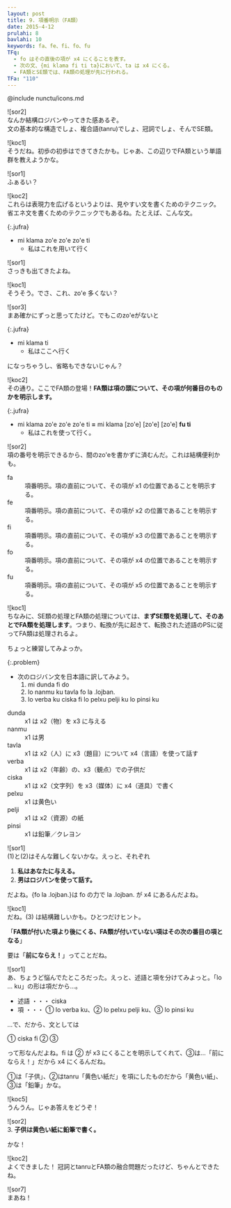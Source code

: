 ```yaml
---
layout: post
title: 9. 項番明示（FA類）
date: 2015-4-12
prulahi: 8
bavlahi: 10
keywords: fa、fe、fi、fo、fu
TFq:
  - fo はその直後の項が x4 にくることを表す。
  - 次の文、{mi klama fi ti ta}において、ta は x4 にくる。
  - FA類とSE類では、FA類の処理が先に行われる。
TFa: "110"
---
```

@include nunctu/icons.md

![sor2]  
なんか結構ロジバンやってきた感あるぞ。  
文の基本的な構造でしょ、複合語(tanru)でしょ、冠詞でしょ、そんでSE類。

![koc1]  
そうだね。初歩の初歩はできてきたかも。じゃあ、この辺りでFA類という単語群を教えようかな。

![sor1]  
ふぁるい？

![koc2]  
これらは表現力を広げるというよりは、見やすい文を書くためのテクニック。  
省エネ文を書くためのテクニックでもあるね。たとえば、こんな文。

{:.jufra}
- mi klama zo'e zo'e zo'e ti
  - 私はこれを用いて行く

![sor1]  
さっきも出てきたよね。

![koc1]  
そうそう。でさ、これ、zo'e 多くない？

![sor3]  
まあ確かにずっと思ってたけど。でもこのzo'eがないと

{:.jufra}
- mi klama ti
  - 私はここへ行く


になっちゃうし、省略もできないじゃん？

![koc2]  
その通り。ここでFA類の登場！**FA類は項の頭について、その項が何番目のものかを明示します。**

{:.jufra}
- mi klama zo'e zo'e zo'e ti **=** mi klama [zo'e] [zo'e] [zo'e] **fu ti**  
  - 私はこれを使って行く。


![sor2]  
項の番号を明示できるから、間のzo'eを書かずに済むんだ。これは結構便利かも。

<dl class="drani">
<dt>fa</dt>
<dd >項番明示。項の直前について、その項が x1 の位置であることを明示する。</dd>
<dt>fe</dt>
<dd >項番明示。項の直前について、その項が x2 の位置であることを明示する。</dd>
<dt>fi</dt>
<dd >項番明示。項の直前について、その項が x3 の位置であることを明示する。</dd>
<dt>fo</dt>
<dd >項番明示。項の直前について、その項が x4 の位置であることを明示する。</dd>
<dt>fu</dt>
<dd >項番明示。項の直前について、その項が x5 の位置であることを明示する。</dd>
</dl>

![koc1]  
ちなみに、SE類の処理とFA類の処理については、**まずSE類を処理して、そのあとでFA類を処理します**。つまり、転換が先に起きて、転換された述語のPSに従ってFA類は処理されるよ。

ちょっと練習してみよっか。

{:.problem}
- 次のロジバン文を日本語に訳してみよう。
  1. mi dunda fi do
  2. lo nanmu ku tavla fo la .lojban.
  3. lo verba ku ciska fi lo pelxu pelji ku lo pinsi ku

<dl class="valsi">
<dt>dunda</dt>
<dd >x1 は x2（物）を x3 に与える</dd>
<dt>nanmu</dt>
<dd >x1 は男</dd>
<dt>tavla</dt>
<dd >x1 は x2（人）に x3（題目）について x4（言語）を使って話す</dd>
<dt>verba</dt>
<dd >x1 は x2（年齢）の、x3（観点）での子供だ</dd>
<dt>ciska</dt>
<dd >x1 は x2（文字列）を x3（媒体）に x4（道具）で書く</dd>
<dt>pelxu</dt>
<dd >x1 は黄色い</dd>
<dt>pelji</dt>
<dd >x1 は x2（資源）の紙</dd>
<dt>pinsi</dt>
<dd >x1 は鉛筆／クレヨン</dd>
</dl>

![sor1]  
(1)と(2)はそんな難しくないかな。えっと、それぞれ

1. **私はあなたに与える。**
2. **男はロジバンを使って話す。**

だよね。{fo la .lojban.}は fo の力で la .lojban. が x4 にあるんだよね。

![koc1]  
だね。(3) は結構難しいかも。ひとつだけヒント。

「**FA類が付いた項より後にくる、FA類が付いていない項はその次の番目の項となる**」

要は「**前にならえ！**」ってことだね。

![sor1]  
あ、ちょうど悩んでたところだった。えっと、述語と項を分けてみよっと。「lo ... ku」の形は項だから…。

- 述語 ・・・ ciska
- 項 ・・・ ① lo verba ku、② lo pelxu pelji ku、③ lo pinsi ku

…で、だから、文としては

① ciska fi ② ③

って形なんだよね。fi は ② が x3 にくることを明示してくれて、③は…「前にならえ！」だから x4 にくるんだね。

①は「子供」、②はtanru「黄色い紙だ」を項にしたものだから「黄色い紙」、③は「鉛筆」かな。

![koc5]  
うんうん。じゃあ答えをどうぞ！

![sor2]  
3. **子供は黄色い紙に鉛筆で書く。**

かな！

![koc2]  
よくできました！ 冠詞とtanruとFA類の融合問題だったけど、ちゃんとできたね。

![sor7]  
まあね！
